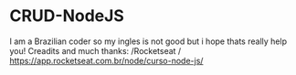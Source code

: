 # CRUD-NodeJS
I am a Brazilian coder so my ingles is not good but i hope thats really help you!
Creadits and much thanks: 
/Rocketseat / https://app.rocketseat.com.br/node/curso-node-js/

